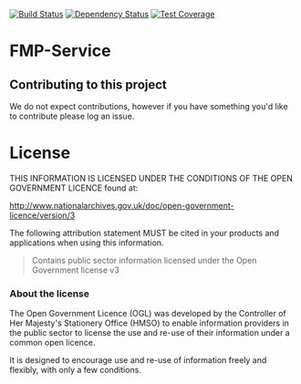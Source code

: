 [![Build Status](https://travis-ci.org/EnvironmentAgency/fmp-service.svg?branch=master)](https://travis-ci.org/EnvironmentAgency/fmp-service)
[![Dependency Status](https://david-dm.org/environmentagency/fmp-service.svg)](https://david-dm.org/environmentagency/fmp-service)
[![Test Coverage](https://codeclimate.com/github/EnvironmentAgency/fmp-service/badges/coverage.svg)](https://codeclimate.com/github/EnvironmentAgency/fmp-service/coverage)

# FMP-Service

## Contributing to this project

We do not expect contributions, however if you have something you'd like to contribute please log an issue.

# License

THIS INFORMATION IS LICENSED UNDER THE CONDITIONS OF THE OPEN GOVERNMENT LICENCE found at:

http://www.nationalarchives.gov.uk/doc/open-government-licence/version/3

The following attribution statement MUST be cited in your products and applications when using this information.

>Contains public sector information licensed under the Open Government license v3

### About the license

The Open Government Licence (OGL) was developed by the Controller of Her Majesty's Stationery Office (HMSO) to enable information providers in the public sector to license the use and re-use of their information under a common open licence.

It is designed to encourage use and re-use of information freely and flexibly, with only a few conditions.

